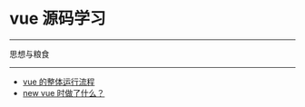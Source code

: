 # vue 源码学习

---

思想与粮食

---

- [vue 的整体运行流程](https://github.com/tflins/vue/blob/dev/docs/%E6%95%B4%E4%BD%93%E6%B5%81%E7%A8%8B.md)
- [new vue 时做了什么？](https://github.com/tflins/vue/blob/dev/docs/new%20Vue%20%E7%9A%84%E6%97%B6%E5%80%99%E5%81%9A%E4%BA%86%E4%BB%80%E4%B9%88.md)
